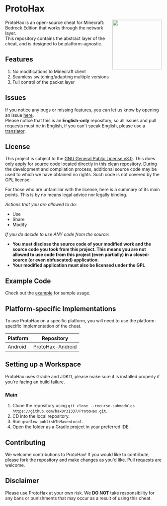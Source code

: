 # ProtoHax

<img align="right" width="159px" src="https://raw.githubusercontent.com/hax0r31337/ProtoHax/stable/icon.png">

ProtoHax is an open-source cheat for Minecraft: Bedrock Edition that works through the network layer.   
This repository contains the abstract layer of the cheat, and is designed to be platform-agnostic.

## Features
1. No modifications to Minecraft client
2. Seamless switching/adapting multiple versions
3. Full control of the packet layer

## Issues
If you notice any bugs or missing features, you can let us know by opening an issue [here](https://github.com/hax0r31337/ProtoHax/issues).   
Please notice that this is an **English-only** repository, so all issues and pull requests must be in English, if you can't speak English, please use a [translator](https://translate.google.com/).

## License
This project is subject to the [GNU General Public License v3.0](https://www.gnu.org/licenses/gpl-3.0.en.html). This does only apply for source code located directly in this clean repository. During the development and compilation process, additional source code may be used to which we have obtained no rights. Such code is not covered by the GPL license.

For those who are unfamiliar with the license, here is a summary of its main points. This is by no means legal advice nor legally binding.

*Actions that you are allowed to do:*

- Use
- Share
- Modify

*If you do decide to use ANY code from the source:*

- **You must disclose the source code of your modified work and the source code you took from this project. This means you are not allowed to use code from this project (even partially) in a closed-source (or even obfuscated) application.**
- **Your modified application must also be licensed under the GPL** 

## Example Code
Check out the [example](https://github.com/hax0r31337/ProtoHax/tree/neko-ribbon/src/test) for sample usage.

## Platform-specific Implementations

To use ProtoHax on a specific platform, you will need to use the platform-specific implementation of the cheat.   

| Platform | Repository           |
|----------|----------------------|
| Android  | [ProtoHax-Android](https://github.com/hax0r31337/ProtoHax-Android) |

## Setting up a Workspace
ProtoHax uses Gradle and JDK11, please make sure it is installed properly if you're facing an build failure.

### Main
1. Clone the repository using `git clone --recurse-submodules https://github.com/hax0r31337/ProtoHax.git`. 
2. CD into the local repository.
3. Run `gradlew publishToMavenLocal`.
4. Open the folder as a Gradle project in your preferred IDE.

## Contributing
We welcome contributions to ProtoHax! If you would like to contribute, please fork the repository and make changes as you'd like. Pull requests are welcome.

## Disclaimer
Please use ProtoHax at your own risk. We **DO NOT** take responsibility for any bans or punishments that may occur as a result of using this cheat.


